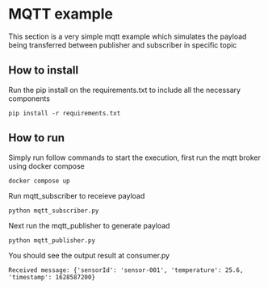 # MQTT example
This section is a very simple mqtt example which simulates the payload being transferred between publisher and subscriber in specific topic

## How to install
Run the pip install on the requirements.txt to include all the necessary components
```
pip install -r requirements.txt
```

## How to run
Simply run follow commands to start the execution, first run the mqtt broker using docker compose

```
docker compose up
```
Run mqtt_subscriber to receieve payload
```
python mqtt_subscriber.py
```

Next run the mqtt_publisher to generate payload
```
python mqtt_publisher.py
```

You should see the output result at consumer.py
```
Received message: {'sensorId': 'sensor-001', 'temperature': 25.6, 'timestamp': 1628587200}
```